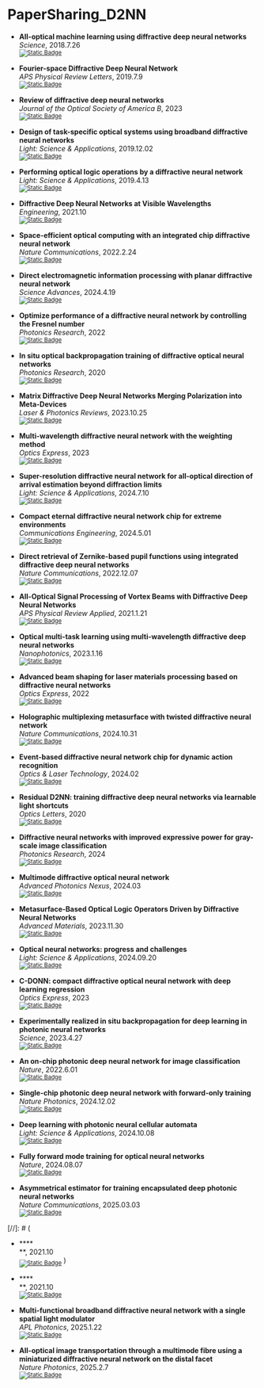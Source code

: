 # PaperSharing_D2NN

- **All-optical machine learning using diffractive deep neural networks** <br>
  *Science*, 2018.7.26 <br>
  <sub>[![Static Badge](https://img.shields.io/badge/Paper-white?logoSize=auto)](https://www.science.org/doi/10.1126/science.aat8084)</sub>

- **Fourier-space Diffractive Deep Neural Network** <br>
  *APS Physical Review Letters*, 2019.7.9 <br>
  <sub>[![Static Badge](https://img.shields.io/badge/Paper-white?logoSize=auto)](https://journals.aps.org/prl/abstract/10.1103/PhysRevLett.123.023901)</sub>

- **Review of diffractive deep neural networks** <br>
  *Journal of the Optical Society of America B*, 2023 <br>
  <sub>[![Static Badge](https://img.shields.io/badge/Paper-white?logoSize=auto)](https://opg.optica.org/josab/abstract.cfm?uri=josab-40-11-2951)</sub>

- **Design of task-specific optical systems using broadband diffractive neural networks** <br>
  *Light: Science & Applications*, 2019.12.02 <br>
  <sub>[![Static Badge](https://img.shields.io/badge/Paper-white?logoSize=auto)](https://www.nature.com/articles/s41377-019-0223-1)</sub>

- **Performing optical logic operations by a diffractive neural network** <br>
  *Light: Science & Applications*, 2019.4.13 <br>
  <sub>[![Static Badge](https://img.shields.io/badge/Paper-white?logoSize=auto)](https://www.nature.com/articles/s41377-020-0303-2)</sub>

- **Diffractive Deep Neural Networks at Visible Wavelengths** <br>
  *Engineering*, 2021.10 <br>
  <sub>[![Static Badge](https://img.shields.io/badge/Paper-white?logoSize=auto)](https://www.sciencedirect.com/science/article/pii/S2095809921000448)</sub>

- **Space-efficient optical computing with an integrated chip diffractive neural network** <br>
  *Nature Communications*, 2022.2.24 <br>
  <sub>[![Static Badge](https://img.shields.io/badge/Paper-white?logoSize=auto)](https://www.nature.com/articles/s41467-022-28702-0)</sub>

- **Direct electromagnetic information processing with planar diffractive neural network** <br>
  *Science Advances*, 2024.4.19 <br>
  <sub>[![Static Badge](https://img.shields.io/badge/Paper-white?logoSize=auto)](https://www.science.org/doi/10.1126/sciadv.ado3937)</sub>

- **Optimize performance of a diffractive neural network by controlling the Fresnel number** <br>
  *Photonics Research*, 2022 <br>
  <sub>[![Static Badge](https://img.shields.io/badge/Paper-white?logoSize=auto)](https://opg.optica.org/prj/fulltext.cfm?uri=prj-10-11-2667&id=513693)</sub>

- **In situ optical backpropagation training of diffractive optical neural networks** <br>
  *Photonics Research*, 2020 <br>
  <sub>[![Static Badge](https://img.shields.io/badge/Paper-white?logoSize=auto)](https://opg.optica.org/prj/fulltext.cfm?uri=prj-8-6-940&id=432129)</sub>

- **Matrix Diffractive Deep Neural Networks Merging Polarization into Meta-Devices** <br>
  *Laser & Photonics Reviews*, 2023.10.25 <br>
  <sub>[![Static Badge](https://img.shields.io/badge/Paper-white?logoSize=auto)](https://onlinelibrary.wiley.com/doi/full/10.1002/lpor.202300903)</sub>

- **Multi-wavelength diffractive neural network with the weighting method** <br>
  *Optics Express*, 2023 <br>
  <sub>[![Static Badge](https://img.shields.io/badge/Paper-white?logoSize=auto)](https://opg.optica.org/oe/fulltext.cfm?uri=oe-31-20-33113&id=538518)</sub>

- **Super-resolution diffractive neural network for all-optical direction of arrival estimation beyond diffraction limits** <br>
  *Light: Science & Applications*, 2024.7.10 <br>
  <sub>[![Static Badge](https://img.shields.io/badge/Paper-white?logoSize=auto)](https://www.nature.com/articles/s41377-024-01511-4)</sub>

- **Compact eternal diffractive neural network chip for extreme environments** <br>
  *Communications Engineering*, 2024.5.01 <br>
  <sub>[![Static Badge](https://img.shields.io/badge/Paper-white?logoSize=auto)](https://www.nature.com/articles/s44172-024-00211-6)</sub>

- **Direct retrieval of Zernike-based pupil functions using integrated diffractive deep neural networks** <br>
  *Nature Communications*, 2022.12.07 <br>
  <sub>[![Static Badge](https://img.shields.io/badge/Paper-white?logoSize=auto)](https://www.nature.com/articles/s41467-022-35349-4)</sub>

- **All-Optical Signal Processing of Vortex Beams with Diffractive Deep Neural Networks** <br>
  *APS Physical Review Applied*, 2021.1.21 <br>
  <sub>[![Static Badge](https://img.shields.io/badge/Paper-white?logoSize=auto)](https://journals.aps.org/prapplied/abstract/10.1103/PhysRevApplied.15.014037)</sub>
  
- **Optical multi-task learning using multi-wavelength diffractive deep neural networks** <br>
  *Nanophotonics*, 2023.1.16 <br>
  <sub>[![Static Badge](https://img.shields.io/badge/Paper-white?logoSize=auto)](https://www.degruyter.com/document/doi/10.1515/nanoph-2022-0615/html?srsltid=AfmBOorqBSSDxu4UMitmepgLOMd76ve-xaNgBc5JPdG8ffpxjVo33HvE)</sub>
  
- **Advanced beam shaping for laser materials processing based on diffractive neural networks** <br>
  *Optics Express*, 2022 <br>
  <sub>[![Static Badge](https://img.shields.io/badge/Paper-white?logoSize=auto)](https://opg.optica.org/oe/fulltext.cfm?uri=oe-30-13-22798&id=476772)</sub>
  
- **Holographic multiplexing metasurface with twisted diffractive neural network** <br>
  *Nature Communications*, 2024.10.31 <br>
  <sub>[![Static Badge](https://img.shields.io/badge/Paper-white?logoSize=auto)](https://www.nature.com/articles/s41467-024-53749-6)</sub>
  
- **Event-based diffractive neural network chip for dynamic action recognition** <br>
  *Optics & Laser Technology*, 2024.02 <br>
  <sub>[![Static Badge](https://img.shields.io/badge/Paper-white?logoSize=auto)](https://www.sciencedirect.com/science/article/pii/S0030399223010290)</sub>
  
- **Residual D2NN: training diffractive deep neural networks via learnable light shortcuts** <br>
  *Optics Letters*, 2020 <br>
  <sub>[![Static Badge](https://img.shields.io/badge/Paper-white?logoSize=auto)](https://opg.optica.org/ol/abstract.cfm?uri=ol-45-10-2688)</sub>
  
- **Diffractive neural networks with improved expressive power for gray-scale image classification** <br>
  *Photonics Research*, 2024 <br>
  <sub>[![Static Badge](https://img.shields.io/badge/Paper-white?logoSize=auto)](https://opg.optica.org/prj/fulltext.cfm?uri=prj-12-6-1159&id=551224)</sub>
  
- **Multimode diffractive optical neural network** <br>
  *Advanced Photonics Nexus*, 2024.03 <br>
  <sub>[![Static Badge](https://img.shields.io/badge/Paper-white?logoSize=auto)](https://www.spiedigitallibrary.org/journals/advanced-photonics-nexus/volume-3/issue-2/026007/Multimode-diffractive-optical-neural-network/10.1117/1.APN.3.2.026007.full)</sub>
  
- **Metasurface-Based Optical Logic Operators Driven by Diffractive Neural Networks** <br>
  *Advanced Materials*, 2023.11.30 <br>
  <sub>[![Static Badge](https://img.shields.io/badge/Paper-white?logoSize=auto)](https://advanced.onlinelibrary.wiley.com/doi/full/10.1002/adma.202308993)</sub>
  
- **Optical neural networks: progress and challenges** <br>
  *Light: Science & Applications*, 2024.09.20 <br>
  <sub>[![Static Badge](https://img.shields.io/badge/Paper-white?logoSize=auto)](https://www.nature.com/articles/s41377-024-01590-3)</sub>
    
- **C-DONN: compact diffractive optical neural network with deep learning regression** <br>
  *Optics Express*, 2023 <br>
  <sub>[![Static Badge](https://img.shields.io/badge/Paper-white?logoSize=auto)](https://opg.optica.org/oe/fulltext.cfm?uri=oe-31-13-22127&id=531785)</sub>
    
- **Experimentally realized in situ backpropagation for deep learning in photonic neural networks** <br>
  *Science*, 2023.4.27 <br>
  <sub>[![Static Badge](https://img.shields.io/badge/Paper-white?logoSize=auto)](https://www.science.org/doi/10.1126/science.ade8450)</sub>
    
- **An on-chip photonic deep neural network for image classification** <br>
  *Nature*, 2022.6.01 <br>
  <sub>[![Static Badge](https://img.shields.io/badge/Paper-white?logoSize=auto)](https://www.nature.com/articles/s41586-022-04714-0)</sub>
    
- **Single-chip photonic deep neural network with forward-only training** <br>
  *Nature Photonics*, 2024.12.02 <br>
  <sub>[![Static Badge](https://img.shields.io/badge/Paper-white?logoSize=auto)](https://www.nature.com/articles/s41566-024-01567-z)</sub>
    
- **Deep learning with photonic neural cellular automata** <br>
  *Light: Science & Applications*, 2024.10.08 <br>
  <sub>[![Static Badge](https://img.shields.io/badge/Paper-white?logoSize=auto)](https://www.nature.com/articles/s41377-024-01651-7)</sub>
    
- **Fully forward mode training for optical neural networks** <br>
  *Nature*, 2024.08.07 <br>
  <sub>[![Static Badge](https://img.shields.io/badge/Paper-white?logoSize=auto)](https://www.nature.com/articles/s41586-024-07687-4)</sub>
    
- **Asymmetrical estimator for training encapsulated deep photonic neural networks** <br>
  *Nature Communications*, 2025.03.03 <br>
  <sub>[![Static Badge](https://img.shields.io/badge/Paper-white?logoSize=auto)](https://www.nature.com/articles/s41467-025-57459-5)</sub>

[//]: # (    
- **** <br>
  **, 2021.10 <br>
  <sub>[![Static Badge](https://img.shields.io/badge/Paper-white?logoSize=auto)]()</sub>
)
    
- **** <br>
  **, 2021.10 <br>
  <sub>[![Static Badge](https://img.shields.io/badge/Paper-white?logoSize=auto)]()</sub>
- **Multi-functional broadband diffractive neural network with a single spatial light modulator** <br>
  *APL Photonics*, 2025.1.22 <br>
  <sub>[![Static Badge](https://img.shields.io/badge/Paper-white?logoSize=auto)](https://pubs.aip.org/aip/app/article/10/1/016115/3331973/Multi-functional-broadband-diffractive-neural)</sub>

- **All-optical image transportation through a multimode fibre using a miniaturized diffractive neural network on the distal facet** <br>
  *Nature Photonics*, 2025.2.7 <br>
  <sub>[![Static Badge](https://img.shields.io/badge/Paper-white?logoSize=auto)](https://www.nature.com/articles/s41566-025-01621-4)</sub>
